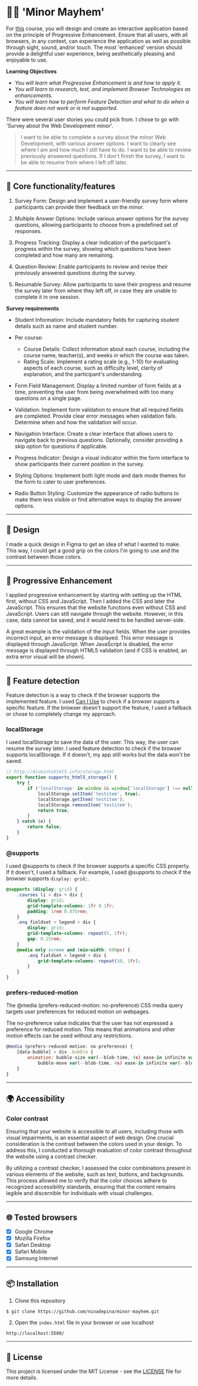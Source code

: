 # 👋🏼 'Minor Mayhem'

For [this](https://github.com/cmda-minor-web/browser-technologies-2223) course, you will design and create an interactive application based on the principle of Progressive Enhancement. Ensure that all users, with all browsers, in any context, can experience the application as well as possible through sight, sound, and/or touch. The most 'enhanced' version should provide a delightful user experience, being aesthetically pleasing and enjoyable to use.

**Learning Objectives**

-   _You will learn what Progressive Enhancement is and how to apply it._
-   _You will learn to research, test, and implement Browser Technologies as enhancements._
-   _You will learn how to perform Feature Detection and what to do when a feature does not work or is not supported._

There were several user stories you could pick from. I chose to go with 'Survey about the Web Development minor'.

> I want to be able to complete a survey about the minor Web Development, with various answer options. I want to clearly see where I am and how much I still have to do. I want to be able to review previously answered questions. If I don't finish the survey, I want to be able to resume from where I left off later.

---

## 🔧 Core functionality/features

1. Survey Form: Design and implement a user-friendly survey form where participants can provide their feedback on the minor.

2. Multiple Answer Options: Include various answer options for the survey questions, allowing participants to choose from a predefined set of responses.

3. Progress Tracking: Display a clear indication of the participant's progress within the survey, showing which questions have been completed and how many are remaining.

4. Question Review: Enable participants to review and revise their previously answered questions during the survey.

5. Resumable Survey: Allow participants to save their progress and resume the survey later from where they left off, in case they are unable to complete it in one session.

**Survey requirements**

-   Student Information: Include mandatory fields for capturing student details such as name and student number.

-   Per course:

    -   Course Details: Collect information about each course, including the course name, teacher(s), and weeks in which the course was taken.
    -   Rating Scale: Implement a rating scale (e.g., 1-10) for evaluating aspects of each course, such as difficulty level, clarity of explanation, and the participant's understanding.

-   Form Field Management: Display a limited number of form fields at a time, preventing the user from being overwhelmed with too many questions on a single page.

-   Validation: Implement form validation to ensure that all required fields are completed. Provide clear error messages when validation fails. Determine when and how the validation will occur.

-   Navigation Interface: Create a clear interface that allows users to navigate back to previous questions. Optionally, consider providing a skip option for questions if applicable.

-   Progress Indicator: Design a visual indicator within the form interface to show participants their current position in the survey.

-   Styling Options: Implement both light mode and dark mode themes for the form to cater to user preferences.

-   Radio Button Styling: Customize the appearance of radio buttons to make them less visible or find alternative ways to display the answer options.

---

## 🎨 Design

I made a quick design in Figma to get an idea of what I wanted to make. This way, I could get a good grip on the colors I'm going to use and the contrast between those colors.

---

## 🌱 Progressive Enhancement

I applied progressive enhancement by starting with setting up the HTML first, without CSS and JavaScript. Then I added the CSS and later the JavaScript. This ensures that the website functions even without CSS and JavaScript. Users can still navigate through the website. However, in this case, data cannot be saved, and it would need to be handled server-side.

A great example is the validation of the input fields. When the user provides incorrect input, an error message is displayed. This error message is displayed through JavaScript. When JavaScript is disabled, the error message is displayed through HTML5 validation (and if CSS is enabled, an extra error visual will be shown).

---

## 🔬 Feature detection

Feature detection is a way to check if the browser supports the implemented feature. I used [Can I Use](https://caniuse.com/) to check if a browser supports a specific feature. If the browser doesn't support the feature, I used a fallback or chose to completely change my approach.

### localStorage

I used localStorage to save the data of the user. This way, the user can resume the survey later. I used feature detection to check if the browser supports localStorage. If it doesn't, my app still works but the data won't be saved.

```js
// http://diveintohtml5.info/storage.html
export function supports_html5_storage() {
	try {
		if ('localStorage' in window && window['localStorage'] !== null) {
			localStorage.setItem('testitem', true);
			localStorage.getItem('testitem');
			localStorage.removeItem('testitem');
			return true;
		}
	} catch (e) {
		return false;
	}
}
```

### @supports

I used @supports to check if the browser supports a specific CSS property. If it doesn't, I used a fallback. For example, I used @supports to check if the browser supports `display: grid;`.

```css
@supports (display: grid) {
	.courses li > div + div {
		display: grid;
		grid-template-columns: 1fr 0.1fr;
		padding: 1rem 0.875rem;
	}
	.enq fieldset > legend + div {
		display: grid;
		grid-template-columns: repeat(5, 1fr);
		gap: 0.25rem;
	}
	@media only screen and (min-width: 600px) {
		.enq fieldset > legend + div {
			grid-template-columns: repeat(10, 1fr);
		}
	}
}
```

### prefers-reduced-motion

The @media (prefers-reduced-motion: no-preference) CSS media query targets user preferences for reduced motion on webpages.

The no-preference value indicates that the user has not expressed a preference for reduced motion. This means that animations and other motion effects can be used without any restrictions.

```js
@media (prefers-reduced-motion: no-preference) {
	[data-bubble] > div .bubble {
		animation: bubble-size var(--blob-time, 4s) ease-in infinite var(--blob-delay, 0s),
			bubble-move var(--blob-time, 4s) ease-in infinite var(--blob-delay, 0s);
	}
}
```

---

## 🌍 Accessibility

### Color contrast

Ensuring that your website is accessible to all users, including those with visual impairments, is an essential aspect of web design. One crucial consideration is the contrast between the colors used in your design. To address this, I conducted a thorough evaluation of color contrast throughout the website using a contrast checker.

By utilizing a contrast checker, I assessed the color combinations present in various elements of the website, such as text, buttons, and backgrounds. This process allowed me to verify that the color choices adhere to recognized accessibility standards, ensuring that the content remains legible and discernible for individuals with visual challenges.

---

## 🌐 Tested browsers

-   [x] Google Chrome
-   [x] Mozilla Firefox
-   [x] Safari Desktop
-   [x] Safari Mobile
-   [x] Samsung Internet

---

## 📦 Installation

1. Clone this repository

```
$ git clone https://github.com/ninadepina/minor-mayhem.git
```

2. Open the `index.html` file in your browser or use localhost

```
http://localhost:5500/
```

---

## 📄 License

This project is licensed under the MIT License - see the [LICENSE](https://github.com/ninadepina/minor-mayhem/blob/main/LICENSE) file for more details.
